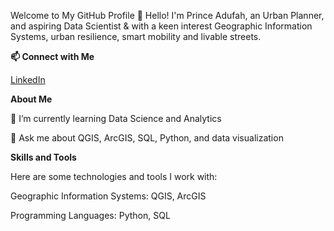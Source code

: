 Welcome to My GitHub Profile 👋
Hello! I'm Prince Adufah, an Urban Planner, and aspiring Data Scientist & with a keen interest Geographic Information Systems, urban resilience, smart mobility and livable streets. 

**📫 Connect with Me**

[LinkedIn](www.linkedin.com/in/princeadufah)


**About Me**

🌱 I’m currently learning Data Science and Analytics

💬 Ask me about QGIS, ArcGIS, SQL, Python, and data visualization

**Skills and Tools**

Here are some technologies and tools I work with:

Geographic Information Systems: QGIS, ArcGIS

Programming Languages: Python, SQL


<!---
kwameadufah/kwameadufah is a ✨ special ✨ repository because its `README.md` (this file) appears on your GitHub profile.
You can click the Preview link to take a look at your changes.
--->

